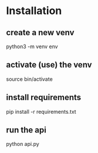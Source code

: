 # Installation

## create a new venv

python3 -m venv env

## activate (use) the venv 

source bin/activate

## install requirements 

pip install -r requirements.txt

## run the api

python api.py